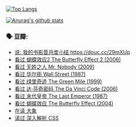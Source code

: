 [![Top Langs](https://github-readme-stats.vercel.app/api/top-langs/?username=w940853815)](https://github.com/anuraghazra/github-readme-stats)

[![Anurag's github stats](https://github-readme-stats.vercel.app/api?username=w940853815)](https://github.com/anuraghazra/github-readme-stats)

### 🗣 豆瓣:

<!-- DOUBAN-ACTIVITIES:START -->
- [说: 我的书影音月度小结 https://douc.cc/29mXUp ](https://www.douban.com/doubanapp/dispatch?uri=/status/3123129540/)
- [看过 蝴蝶效应2 The Butterfly Effect 2‎ (2006)](https://www.douban.com/doubanapp/dispatch?uri=/status/3118478616/)
- [看过 无姓之人 Mr. Nobody‎ (2009)](https://www.douban.com/doubanapp/dispatch?uri=/status/3112842026/)
- [看过 华尔街 Wall Street‎ (1987)](https://www.douban.com/doubanapp/dispatch?uri=/status/3111253138/)
- [看过 绿里奇迹 The Green Mile‎ (1999)](https://www.douban.com/doubanapp/dispatch?uri=/status/3103887556/)
- [看过 达·芬奇密码 The Da Vinci Code‎ (2006)](https://www.douban.com/doubanapp/dispatch?uri=/status/3097211386/)
- [看过 末代皇帝 The Last Emperor‎ (1987)](https://www.douban.com/doubanapp/dispatch?uri=/status/3095632728/)
- [看过 蝴蝶效应 The Butterfly Effect‎ (2004)](https://www.douban.com/doubanapp/dispatch?uri=/status/3095395133/)
- [在读 大象](https://www.douban.com/doubanapp/dispatch?uri=/status/3092928815/)
- [读过 深入解析 CSS](https://www.douban.com/doubanapp/dispatch?uri=/status/3092921746/)
<!-- DOUBAN-ACTIVITIES:END -->
<!--
**w940853815/w940853815** is a ✨ _special_ ✨ repository because its `README.md` (this file) appears on your GitHub profile.

Here are some ideas to get you started:

- 🔭 I’m currently working on ...
- 🌱 I’m currently learning ...
- 👯 I’m looking to collaborate on ...
- 🤔 I’m looking for help with ...
- 💬 Ask me about ...
- 📫 How to reach me: ...
- 😄 Pronouns: ...
- ⚡ Fun fact: ...
-->
